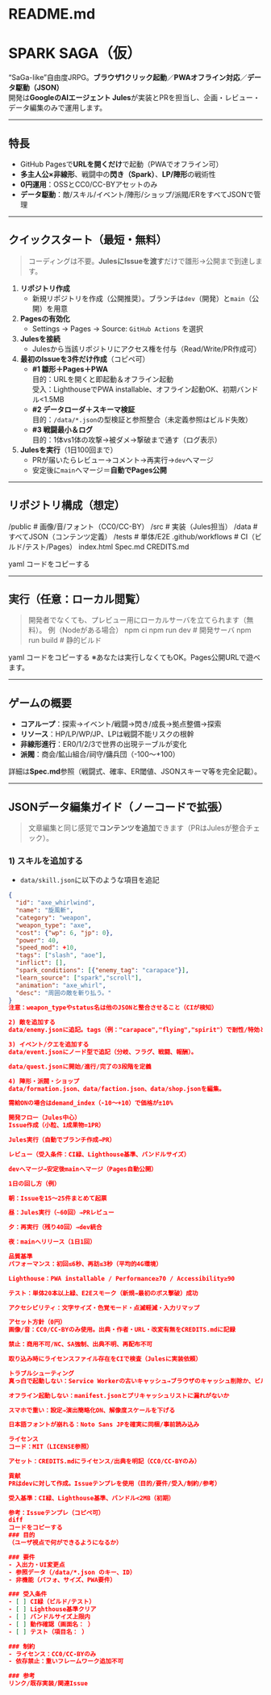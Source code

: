 # README.md
# SPARK SAGA（仮）
“SaGa-like”自由度JRPG。**ブラウザ1クリック起動**／**PWAオフライン対応**／**データ駆動（JSON）**  
開発は**GoogleのAIエージェント Jules**が実装とPRを担当し、企画・レビュー・データ編集のみで運用します。

---

## 特長
- GitHub Pagesで**URLを開くだけ**で起動（PWAでオフライン可）
- **多主人公×非線形**、戦闘中の**閃き（Spark）**、**LP/陣形**の戦術性
- **0円運用**：OSSとCC0/CC-BYアセットのみ
- **データ駆動**：敵/スキル/イベント/陣形/ショップ/派閥/ERをすべてJSONで管理

---

## クイックスタート（最短・無料）
> コーディングは不要。**JulesにIssueを渡す**だけで雛形→公開まで到達します。

1. **リポジトリ作成**  
   - 新規リポジトリを作成（公開推奨）。ブランチは`dev`（開発）と`main`（公開）を用意
2. **Pagesの有効化**  
   - Settings → Pages → Source: `GitHub Actions` を選択
3. **Julesを接続**  
   - Julesから当該リポジトリにアクセス権を付与（Read/Write/PR作成可）
4. **最初のIssueを3件だけ作成**（コピペ可）
   - **#1 雛形＋Pages＋PWA**  
     目的：URLを開くと即起動＆オフライン起動  
     受入：LighthouseでPWA installable、オフライン起動OK、初期バンドル<1.5MB
   - **#2 データローダ＋スキーマ検証**  
     目的：`/data/*.json`の型検証と参照整合（未定義参照はビルド失敗）
   - **#3 戦闘最小＆ログ**  
     目的：1体vs1体の攻撃→被ダメ→撃破まで通す（ログ表示）
5. **Julesを実行**（1日100回まで）  
   - PRが届いたらレビュー→コメント→再実行→`dev`へマージ  
   - 安定後に`main`へマージ＝**自動でPages公開**

---

## リポジトリ構成（想定）
/public # 画像/音/フォント（CC0/CC-BY）
/src # 実装（Jules担当）
/data # すべてJSON（コンテンツ定義）
/tests # 単体/E2E
.github/workflows # CI（ビルド/テスト/Pages）
index.html
Spec.md
CREDITS.md

yaml
コードをコピーする

---

## 実行（任意：ローカル閲覧）
> 開発者でなくても、プレビュー用にローカルサーバを立てられます（無料）。
例（Nodeがある場合）
npm ci
npm run dev # 開発サーバ
npm run build # 静的ビルド

yaml
コードをコピーする
※あなたは実行しなくてもOK。Pages公開URLで遊べます。

---

## ゲームの概要
- **コアループ**：探索→イベント/戦闘→閃き/成長→拠点整備→探索
- **リソース**：HP/LP/WP/JP、LPは戦闘不能リスクの根幹
- **非線形進行**：ER0/1/2/3で世界の出現テーブルが変化
- **派閥**：商会/鉱山組合/祠守/傭兵団（-100〜+100）

詳細は**Spec.md**参照（戦闘式、確率、ER閾値、JSONスキーマ等を完全記載）。

---

## JSONデータ編集ガイド（ノーコードで拡張）
> 文章編集と同じ感覚で**コンテンツを追加**できます（PRはJulesが整合チェック）。

### 1) スキルを追加する
- `data/skill.json`に以下のような項目を追記
```json
{
  "id": "axe_whirlwind",
  "name": "旋風斬",
  "category": "weapon",
  "weapon_type": "axe",
  "cost": {"wp": 6, "jp": 0},
  "power": 40,
  "speed_mod": +10,
  "tags": ["slash", "aoe"],
  "inflict": [],
  "spark_conditions": [{"enemy_tag": "carapace"}],
  "learn_source": ["spark","scroll"],
  "animation": "axe_whirl",
  "desc": "周囲の敵を斬り払う。"
}
注意：weapon_typeやstatus名は他のJSONと整合させること（CIが検知）

2) 敵を追加する
data/enemy.jsonに追記。tags（例："carapace","flying","spirit"）で耐性/特効と連動

3) イベント/クエを追加する
data/event.jsonにノード型で追記（分岐、フラグ、戦闘、報酬）。

data/quest.jsonに開始/進行/完了の3段階を定義

4) 陣形・派閥・ショップ
data/formation.json、data/faction.json、data/shop.jsonを編集。

需給ONの場合はdemand_index（-10〜+10）で価格が±10%

開発フロー（Jules中心）
Issue作成（小粒、1成果物=1PR）

Jules実行（自動でブランチ作成→PR）

レビュー（受入条件：CI緑、Lighthouse基準、バンドルサイズ）

devへマージ→安定後mainへマージ（Pages自動公開）

1日の回し方（例）

朝：Issueを15〜25件まとめて起票

昼：Jules実行（~60回）→PRレビュー

夕：再実行（残り40回）→dev統合

夜：mainへリリース（1日1回）

品質基準
パフォーマンス：初回≤6秒、再訪≤3秒（平均的4G環境）

Lighthouse：PWA installable / Performance≥70 / Accessibility≥90

テスト：単体20本以上緑、E2Eスモーク（新規→最初のボス撃破）成功

アクセシビリティ：文字サイズ・色覚モード・点滅軽減・入力リマップ

アセット方針（0円）
画像/音：CC0/CC-BYのみ使用。出典・作者・URL・改変有無をCREDITS.mdに記録

禁止：商用不可/NC、SA強制、出典不明、再配布不可

取り込み時にライセンスファイル存在をCIで検査（Julesに実装依頼）

トラブルシューティング
真っ白で起動しない：Service Workerの古いキャッシュ→ブラウザのキャッシュ削除か、ビルド番号を更新

オフライン起動しない：manifest.jsonとプリキャッシュリストに漏れがないか

スマホで重い：設定→演出簡略化ON、解像度スケールを下げる

日本語フォントが崩れる：Noto Sans JPを確実に同梱/事前読み込み

ライセンス
コード：MIT（LICENSE参照）

アセット：CREDITS.mdにライセンス/出典を明記（CC0/CC-BYのみ）

貢献
PRはdevに対して作成。Issueテンプレを使用（目的/要件/受入/制約/参考）

受入基準：CI緑、Lighthouse基準、バンドル<2MB（初期）

参考：Issueテンプレ（コピペ可）
diff
コードをコピーする
### 目的
（ユーザ視点で何ができるようになるか）

### 要件
- 入出力・UI変更点
- 参照データ（/data/*.json のキー、ID）
- 非機能（パフォ、サイズ、PWA要件）

### 受入条件
- [ ] CI緑（ビルド/テスト）
- [ ] Lighthouse基準クリア
- [ ] バンドルサイズ上限内
- [ ] 動作確認（画面名： ）
- [ ] テスト（項目名： ）

### 制約
- ライセンス：CC0/CC-BYのみ
- 依存禁止：重いフレームワーク追加不可

### 参考
リンク/既存実装/関連Issue
